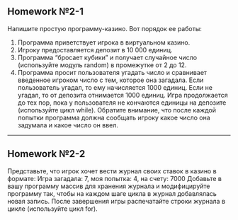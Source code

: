 ## Homework №2-1
Напишите простую программу-казино. Вот порядок ее работы:
1. Программа приветствует игрока в виртуальном казино.
2. Игроку предоставляется депозит в 10 000 единиц.
3. Программа “бросает кубики” и получает случайное число (используйте модуль random) в промежутке от 2 до 12.
4. Программа просит пользователя угадать число и сравнивает введенное игроком число с тем, которое она загадала. Если пользователь угадал, то ему начисляется 1000 единиц. Если не угадал, то от депозита отнимается 1000 единиц.
Игра продолжается до тех пор, пока у пользователя не кончаются единицы на депозите (используйте цикл while).
Обратите внимание, что после каждой попытки программа должна сообщать игроку какое число она задумала и какое число он ввел.

---

## Homework №2-2
Представьте, что игрок хочет вести журнал своих ставок в казино в формате:
Игра загадала: 7, моя попытка: 4, на счету: 7000
Добавьте в вашу программу массив для хранения журнала и модифицируйте программу так, чтобы на каждом шаге цикла в журнал добавлялась новая запись.
После завершения игры распечатайте строки журнала в цикле (используйте цикл for).